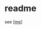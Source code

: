 # readme

see [[me]]

[//begin]: # "Autogenerated link references for markdown compatibility"
[me]: me.md "me"
[//end]: # "Autogenerated link references"